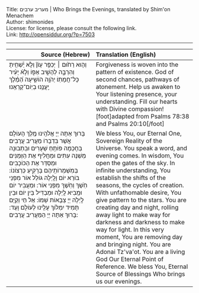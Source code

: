 <html>
<head></head>
<body>
Title: מעריב ערבים | Who Brings the Evenings, translated by Shim'on Menachem<br />
Author: shimonides<br />
License: for license, please consult the following link.<br />
Link: <a href="http://opensiddur.org/?p=7503">http://opensiddur.org/?p=7503</a>
<p />
<hr />

<table style="margin-left: auto;margin-right: auto;" class="draggable">
<thead><tr><th id="x" style="text-align: right;">Source (Hebrew)</th><th style="text-align: left;">Translation (English)</th></tr></thead>
<tbody>
<tr><td style="vertical-align:top;" width="46%">
<div class="liturgy"><span lang="he">
וְה֤וּא רַח֙וּם ׀ יְכַפֵּ֥ר עָוֹן֘ וְלֹ֢א יַ֫שְׁחִ֥ית֖ וְהִרְבָּ֣ה לְהָשִׁ֣יב אַפּ֑וֹ וְלֹ֣א֜ יָעִ֗יר כָּל־חֲמָתֽוֹ׃ יְהֹוָ֥ה הוֹשִׁ֑יעָה הַ֝מֶּ֗לֶךְ יַֽעֲנֵ֥נוּ בְיֽוֹם־קָרְאֵֽנוּ׃
</span></div></td>
 
<td style="vertical-align:top;" width="53%"><div class="english">
Forgiveness is woven into the pattern of existence. God of second chances, pathways of atonement. Help us awaken to Your listening presence, your understanding. Fill our hearts with Divine compassion![foot]adapted from Psalms 78:38 and Psalms 20:10[/foot]
	</div></td></tr>


<tr><td style="vertical-align:top;" width="46%"><div class="liturgy"><span lang="he">
בָּרוּךְ אַתָּה יְיָ אֱלֹהֵֽינוּ מֶֽלֶךְ הָעוֹלָם 
אֲשֶׁר בִּדְבָרוֹ מַעֲרִיב עֲרָבִים׃
בְּחָכְמָה פּוֹתֵֽחַ שְׁעָרִים 
וּבִתְבוּנָה מְשַׁנֶּה עִתִּים וּמַחֲלִיף אֶת 
הַזְּמַנִּים 
וּמְסַדֵּר אֶת הַכּוֹכָבִים בְּמִשְׁמְרוֹתֵֽיהֶם בָּרָקִֽיעַ כְּרְצוֹנוֹ:
בּוֹרֵא יוֹם וָלָֽיְלָה גּוֹלֵל אוֹר מִפְּנֵי חֹֽשֶׁךְ וְחֹֽשֶׁךְ מִפְּנֵי אוֹר:
וּמַעֲבִיר יוֹם וּמֵֽבִיא לָֽיְלָה 
וּמַבְדִּיל בֵּין יוֹם וּבֵין לָֽיְלָה 
יְיָ צְבָאוֹת שְׁמוֹ:
אֵל חַי וְקַיָּם  תָּמִיד יִמְלוֹךְ עָלֵֽינוּ  לְעוֹלָם וָעֶד:
בָּרוּךְ אַתָּה יְיָ 
הַמַּעֲרִיב עֲרָבִים: 
</span></div></td>
 
<td style="vertical-align:top;" width="53%"><div class="english">
We bless You, our Eternal One, Sovereign Reality of the Universe.
You speak a word, and evening comes.
In wisdom, You open the gates of the sky.
In infinite understanding, You establish the shifts of the seasons, the 
cycles of creation.
With unfathomable desire, You give pattern to the stars.
You are creating day and night, rolling away light to make way for 
darkness and darkness to make way for light.
In this very moment, You are removing day and bringing night. 
You are Adonai Tz'va'ot. You are a living God
Our Eternal Point of Reference. 
We bless You, Eternal Source of Blessings
Who brings us our evenings.
</td></tr>
</tbody></table>
</body>
</html>